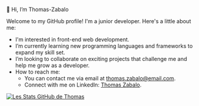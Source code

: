 👋 Hi, I’m Thomas-Zabalo

Welcome to my GitHub profile! I'm a junior developer. Here's a little about me:

- I'm interested in front-end web development.
- I’m currently learning new programming languages and frameworks to expand my skill set.
- I’m looking to collaborate on exciting projects that challenge me and help me grow as a developer.
- How to reach me:
  - You can contact me via email at thomas.zabalo@email.com.
  - Connect with me on LinkedIn: [Thomas Zabalo](https://www.linkedin.com/in/thomas-zabalo-62627a256/).


[![Les Stats GitHub de Thomas](https://github-readme-stats.vercel.app/api?username=Thomas-Zabalo)](https://github.com/anuraghazra/github-readme-stats)
